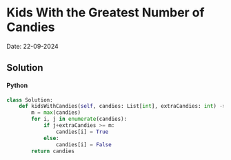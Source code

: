
# Kids With the Greatest Number of Candies

Date: 22-09-2024

## Solution
#### Python
```python
class Solution:
    def kidsWithCandies(self, candies: List[int], extraCandies: int) -> List[bool]:
        m = max(candies)
        for i, j in enumerate(candies):
            if j+extraCandies >= m:
                candies[i] = True
            else:
                candies[i] = False
        return candies
```
        